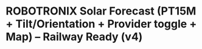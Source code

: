 # ROBOTRONIX Solar Forecast (PT15M + Tilt/Orientation + Provider toggle + Map) – Railway Ready (v4)
